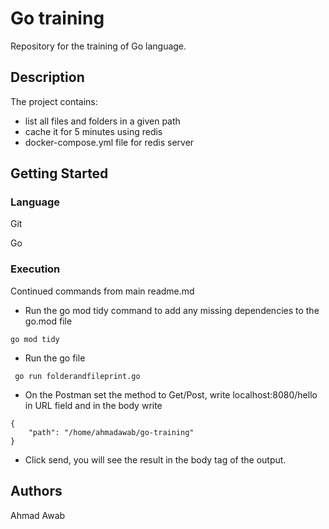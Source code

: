 # Go training 
Repository for the training of Go language.

## Description

The project contains:
- list all files and folders in a given path
- cache it for 5 minutes using redis
- docker-compose.yml file for redis server

## Getting Started

### Language

Git

Go

### Execution

Continued commands from main readme.md

- Run the go mod tidy command to add any missing dependencies to the go.mod file
```
go mod tidy
```

- Run the go file
```
 go run folderandfileprint.go
```

- On the Postman set the method to Get/Post, write localhost:8080/hello in URL field and in the body write
```
{
    "path": "/home/ahmadawab/go-training"
}
```
- Click send, you will see the result in the body tag of the output.



## Authors

Ahmad Awab

